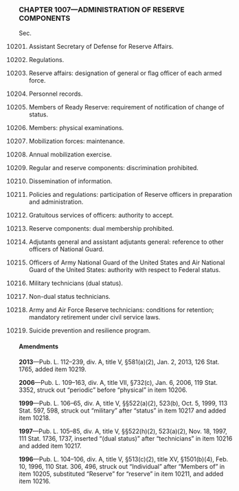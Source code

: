 ### **CHAPTER 1007—ADMINISTRATION OF RESERVE COMPONENTS** ###

Sec.

10201. Assistant Secretary of Defense for Reserve Affairs.

10202. Regulations.

10203. Reserve affairs: designation of general or flag officer of each armed force.

10204. Personnel records.

10205. Members of Ready Reserve: requirement of notification of change of status.

10206. Members: physical examinations.

10207. Mobilization forces: maintenance.

10208. Annual mobilization exercise.

10209. Regular and reserve components: discrimination prohibited.

10210. Dissemination of information.

10211. Policies and regulations: participation of Reserve officers in preparation and administration.

10212. Gratuitous services of officers: authority to accept.

10213. Reserve components: dual membership prohibited.

10214. Adjutants general and assistant adjutants general: reference to other officers of National Guard.

10215. Officers of Army National Guard of the United States and Air National Guard of the United States: authority with respect to Federal status.

10216. Military technicians (dual status).

10217. Non-dual status technicians.

10218. Army and Air Force Reserve technicians: conditions for retention; mandatory retirement under civil service laws.

10219. Suicide prevention and resilience program.

#### Amendments ####

**2013**—Pub. L. 112–239, div. A, title V, §581(a)(2), Jan. 2, 2013, 126 Stat. 1765, added item 10219.

**2006**—Pub. L. 109–163, div. A, title VII, §732(c), Jan. 6, 2006, 119 Stat. 3352, struck out “periodic” before “physical” in item 10206.

**1999**—Pub. L. 106–65, div. A, title V, §§522(a)(2), 523(b), Oct. 5, 1999, 113 Stat. 597, 598, struck out “military” after “status” in item 10217 and added item 10218.

**1997**—Pub. L. 105–85, div. A, title V, §§522(h)(2), 523(a)(2), Nov. 18, 1997, 111 Stat. 1736, 1737, inserted “(dual status)” after “technicians” in item 10216 and added item 10217.

**1996**—Pub. L. 104–106, div. A, title V, §513(c)(2), title XV, §1501(b)(4), Feb. 10, 1996, 110 Stat. 306, 496, struck out “Individual” after “Members of” in item 10205, substituted “Reserve” for “reserve” in item 10211, and added item 10216.
